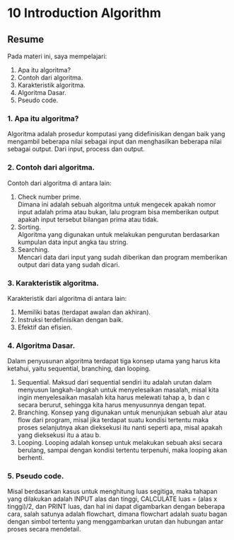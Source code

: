 # 10 Introduction Algorithm
## Resume
Pada materi ini, saya mempelajari:
1. Apa itu algoritma?
2. Contoh dari algoritma.
3. Karakteristik algoritma.
4. Algoritma Dasar.
5. Pseudo code.

### 1. Apa itu algoritma?
Algoritma adalah prosedur komputasi yang didefinisikan dengan baik yang mengambil beberapa nilai sebagai input dan menghasilkan beberapa nilai sebagai output. Dari input, process dan output.

### 2. Contoh dari algoritma.
Contoh dari algoritma di antara lain:
1. Check number prime.  
Dimana ini adalah sebuah algoritma untuk mengecek apakah nomor input adalah prima atau bukan, lalu program bisa memberikan output apakah input tersebut bilangan prima atau tidak.
2. Sorting.  
Algoritma yang digunakan untuk melakukan pengurutan berdasarkan kumpulan data input angka tau string.
3. Searching.  
Mencari data dari input yang sudah diberikan dan program memberikan output dari data yang sudah dicari.

### 3. Karakteristik algoritma.
Karakteristik dari algoritma di antara lain:
1. Memiliki batas (terdapat awalan dan akhiran).
2. Instruksi terdefinisikan dengan baik.
3. Efektif dan efisien.

### 4. Algoritma Dasar.
Dalam penyusunan algoritma terdapat tiga konsep utama yang harus kita ketahui, yaitu sequential, branching, dan looping.
1. Sequential.
Maksud dari sequential sendiri itu adalah urutan dalam menyusun langkah-langkah untuk menyelesaikan masalah, misal kita ingin menyelesaikan masalah kita harus melewati tahap a, b dan c secara berurut, sehingga kita harus menyusunnya dengan tepat.
2. Branching.
Konsep yang digunakan untuk menunjukan sebuah alur atau flow dari program, misal jika terdapat suatu kondisi tertentu maka proses selanjutnya akan dieksekusi itu nanti seperti apa, misal apakah yang dieksekusi itu a atau b.
3. Looping.
Looping adalah konsep untuk melakukan sebuah aksi secara berulang, sampai dengan kondisi tertentu terpenuhi, maka looping akan berhenti.

### 5. Pseudo code.
Misal berdasarkan kasus untuk menghitung luas segitiga, maka tahapan yang dilakukan adalah INPUT alas dan tinggi, CALCULATE luas = (alas x tinggi)/2, dan PRINT luas, dan hal ini dapat digambarkan dengan beberapa cara, salah satunya adalah flowchart, dimana flowchart adalah suatu bagan dengan simbol tertentu yang menggambarkan urutan dan hubungan antar proses secara mendetail.